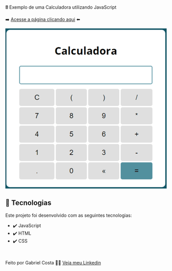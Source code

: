 🖩 Exemplo de uma Calculadora utilizando JavaScript

➡️ [Acesse a página clicando aqui](https://gabrielcostarep.github.io/Calculadora/) ⬅️

 <div align="center" >
  <img src="./Readme-gif.gif" alt="demo-mobile" height="500em">
</div>

## 🚀 Tecnologias

Este projeto foi desenvolvido com as seguintes tecnologias:

- ✔️ JavaScript
- ✔️ HTML
- ✔️ CSS

<br>

Feito por Gabriel Costa 👋🏾 [Veja meu Linkedin](https://www.linkedin.com/in/gabrielcostadev/)
